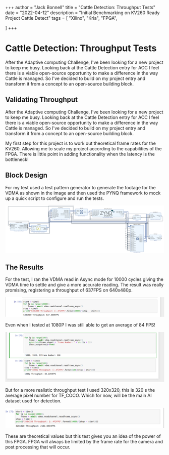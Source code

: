+++
author = "Jack Bonnell"
title = "Cattle Detection: Throughput Tests"
date = "2022-04-12"
description = "Initial Benchmarking on KV260 Ready Project Cattle Detect"
tags = [
    "Xilinx",
    "Kria",
    "FPGA",

]
+++

# Cattle Detection: Throughput Tests

After the Adaptive computing Challenge, I've been looking for a new project to keep me busy. Looking back at the Cattle Detection entry for ACC I feel there is a viable open-source opportunity to make a difference in the way Cattle is managed. So I've decided to build on my project entry and transform it from a concept to an open-source building block.

## Validating Throughput

After the Adaptive computing Challenge, I've been looking for a new project to keep me busy. Looking back at the Cattle Detection entry for ACC I feel there is a viable open-source opportunity to make a difference in the way Cattle is managed. So I've decided to build on my project entry and transform it from a concept to an open-source building block.

My first step for this project is to work out theoretical frame rates for the KV260.  Allowing me to scale my project according to the capabilities of the FPGA. There is little point in adding functionality when the latency is the bottleneck!

## Block Design

For my test used a test pattern generator to generate the footage for the VDMA as shown in the image and then used the PYNQ framework to mock up a quick script to configure and run the tests.

![Block Design](/img/block_design_VDMA.png)

## The Results


For the test, I ran the VDMA read in Async mode for 10000 cycles giving the VDMA time to settle and give a more accurate reading. The result was really promising, registering a throughput of 637FPS on 640x480p.

![480p test](/img/480p_VDMA.png)

Even when I tested at 1080P I was still able to get an average of 84 FPS!

![1080p test](/img/1080p_VDMA.png)

But for a more realistic throughput test I used 320x320, this is 320 s the average pixel number for TF_COCO. Which for now, will be the main AI dataset used for detection.

![1080p test](/img/320p_VDMA.png)

These are theoretical values but this test gives you an idea of the power of this FPGA. FPGA will always be limited by the frame rate for the camera and post processing that will occur.
